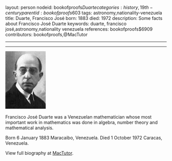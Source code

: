 layout: person
nodeid: bookofproofs$Duarte
categories: history,19th-century
parentid: bookofproofs$603
tags: astronomy,nationality-venezuela
title: Duarte, Francisco José
born: 1883
died: 1972
description: Some facts about Francisco José Duarte
keywords: duarte, francisco josé,astronomy,nationality venezuela
references: bookofproofs$6909
contributors: bookofproofs,@MacTutor

---


---

![Duarte.jpg](https://github.com/bookofproofs/bookofproofs.github.io/blob/main/_sources/_assets/images/portraits/Duarte.jpg?raw=true)

Francisco José Duarte was a Venezuelan mathematician whose most important work in mathematics was done in algebra, number theory and mathematical analysis.

Born 6 January 1883 Maracaibo, Venezuela. Died 1 October 1972 Caracas, Venezuela.


View full biography at [MacTutor](https://mathshistory.st-andrews.ac.uk/Biographies/Duarte/).